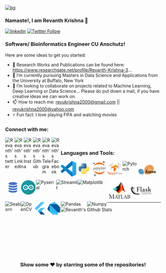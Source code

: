 [![bg][banner]][website]

### Namaste!, I am Revanth Krishna 👋

[![linkedin](https://img.shields.io/website?label=Revanth&style=for-the-badge&&logo=linkedin&url=https%3A%2F%2Fcodestackr.com)](https://www.linkedin.com/in/reyvnth/)
[![Twitter Follow](https://img.shields.io/twitter/follow/Revanth?color=1DA1F2&logo=twitter&style=for-the-badge)](https://twitter.com/reyvnth)


### Software/ Bioinformatics Engineer CU Anschutz!

Here are some ideas to get you started:

- 🔭 Research Works and Publications can be found here: https://www.researchgate.net/profile/Revanth-Krishna-3...
- 🌱 I’m currently pursuing Masters in Data Science and Applications from the University at Buffalo, New York
- 👯 I’m looking to collaborate on projects related to Machine Learning, Deep Learning or Data Science... Please do put down a mail, if you have creative ideas we can work on.
- 📫 How to reach me: revukrishna2000@gmail.com || revukrishna2000@yahoo.com
- ⚡ Fun fact: I love playing FIFA and watching movies

### Connect with me:

[<img align="left" alt="Revanth's twtter" width="30px" src="https://cdn.jsdelivr.net/npm/simple-icons@v3/icons/twitter.svg" />][twitter]
[<img align="left" alt="Revanth's LinkedIn" width="30px" src="https://cdn.jsdelivr.net/npm/simple-icons@v3/icons/linkedin.svg" />][linkedin]
[<img align="left" alt="Revanth's Insta" width="30px" src="https://cdn.jsdelivr.net/npm/simple-icons@v3/icons/instagram.svg" />][instagram]
[<img align="left" alt="Revanth's Github" width="30px" src="https://cdn.jsdelivr.net/npm/simple-icons@v3/icons/github.svg" />][github]
[<img align="left" alt="Revanth's Telegram" width="30px" src="https://cdn.jsdelivr.net/npm/simple-icons@v3/icons/telegram.svg" />][Telegram]
[<img align="left" alt="Revanth's Facebook" width="30px" src="https://cdn.jsdelivr.net/npm/simple-icons@v3/icons/facebook.svg" />][Facebook]

<br />

### Languages and Tools:

<img align="left" alt="Visual Studio Code" width="50px" src="https://raw.githubusercontent.com/github/explore/80688e429a7d4ef2fca1e82350fe8e3517d3494d/topics/visual-studio-code/visual-studio-code.png" />
<img align="left" alt="python" width="50px" src="https://raw.githubusercontent.com/github/explore/80688e429a7d4ef2fca1e82350fe8e3517d3494d/topics/python/python.png" />
<img align="left" alt="Jupyter Notebook" width="50px" src="https://raw.githubusercontent.com/github/explore/80688e429a7d4ef2fca1e82350fe8e3517d3494d/topics/jupyter-notebook/jupyter-notebook.png" />
<img align="left" alt="Tensorflow" width="50px" src="https://raw.githubusercontent.com/github/explore/80688e429a7d4ef2fca1e82350fe8e3517d3494d/topics/tensorflow/tensorflow.png" />
<img align="left" alt="Pytorch" width="50px" src="https://avatars0.githubusercontent.com/u/21003710?s=200&v=4" />
<img align="left" alt="scikit-learn" width="60px" src="https://raw.githubusercontent.com/github/explore/80688e429a7d4ef2fca1e82350fe8e3517d3494d/topics/scikit-learn/scikit-learn.png" />
<img align="left" alt="sql" width="50px" src="https://raw.githubusercontent.com/github/explore/80688e429a7d4ef2fca1e82350fe8e3517d3494d/topics/sql/sql.png" />
<img align="left" alt="arduino" width="50px" src="https://raw.githubusercontent.com/github/explore/80688e429a7d4ef2fca1e82350fe8e3517d3494d/topics/arduino/arduino.png" />
<img align="left" alt="Pyserial" width="65px" src="https://avatars1.githubusercontent.com/u/10537924?s=400&v=4" />
<img align="left" alt="Streamlit" width="70px" src="https://avatars1.githubusercontent.com/u/45109972?s=200&v=4" />
<img align="left" alt="Matplotlib" width="100px" src = "https://camo.githubusercontent.com/109927a15915074d15313889468aa9aa688de3b9e38cc4359a01f665d351114e/68747470733a2f2f6d6174706c6f746c69622e6f72672f5f7374617469632f6c6f676f322e737667" />
<img align="left" alt="Matlab" width="70px" src = "https://raw.githubusercontent.com/github/explore/80688e429a7d4ef2fca1e82350fe8e3517d3494d/topics/matlab/matlab.png" />
<img align="left" alt="Flask" width="70px" src="https://raw.githubusercontent.com/github/explore/80688e429a7d4ef2fca1e82350fe8e3517d3494d/topics/flask/flask.png" />
<img align="left" alt="Seaborn" width="50px" src="https://user-images.githubusercontent.com/315810/92254613-279c8000-ee9f-11ea-9b73-5622a7d95f3f.png" />
<img align="left" alt="OpenCV" width="40px" src="https://opencv.org/wp-content/uploads/2020/07/OpenCV_logo_black_.png" />
<img align="left" alt="Flutter" width="45px" src="https://raw.githubusercontent.com/github/explore/80688e429a7d4ef2fca1e82350fe8e3517d3494d/topics/flutter/flutter.png" />
<img align="left" alt="Dart" width="45px" src="https://raw.githubusercontent.com/github/explore/80688e429a7d4ef2fca1e82350fe8e3517d3494d/topics/dart/dart.png" />
<img align="left" alt="Pandas" width="85px" src="https://camo.githubusercontent.com/5cb734f6fc37f645dc900e35559c60d91cc6b550/68747470733a2f2f6465762e70616e6461732e696f2f7374617469632f696d672f70616e6461732e737667" />
<img align="left" alt="Numpy" width="65px" src="https://user-images.githubusercontent.com/50221806/86498201-a8bd8680-bd39-11ea-9d08-66b610a8dc01.png" />
<br />
<br />
<br />
<br />
<br />
<br />
<br />

---

<img align="left" alt="Revanth's Github Stats" src="https://github-readme-stats.vercel.app/api?username=reyvnth&&show_icons=true&title_color=ffffff&icon_color=bb2acf&text_color=daf7dc&bg_color=151515">

<br />
<br />
<br />
<br />
<br />
<br />
<br />
<br />
<br />

<div align="center">

### Show some ❤️ by starring some of the repositories!

</div>

[banner]: https://github.com/revanthkris/revanthkris/blob/main/banner%20(1).jpg
[website]: ---
[twitter]: https://twitter.com/reyvnth
[instagram]: https://www.instagram.com/reyvnth_/
[linkedin]: https://www.linkedin.com/in/reyvnth/
[github]: https://github.com/reyvnth/
[Telegram]: https://t.me/reyvnth/
[Facebook]: https://www.facebook.com/reyvnth/


